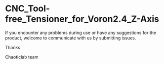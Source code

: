 # CNC_Tool-free_Tensioner_for_Voron2.4_Z-Axis
If you encounter any problems during use or have any suggestions for the product, welcome to communicate with us by submitting issues.<br>

Thanks<br> 

Chaoticlab team

